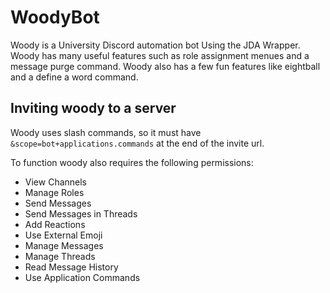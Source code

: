 # WoodyBot
Woody is a University Discord automation bot Using the JDA Wrapper. Woody has many useful features such as role assignment menues and a message purge command. Woody also has a few fun features like eightball and a define a word command.  

## Inviting woody to a server
Woody uses slash commands, so it must have `&scope=bot+applications.commands` at the end of the invite url. 

To function woody also requires the following permissions:
- View Channels
- Manage Roles
- Send Messages
- Send Messages in Threads
- Add Reactions
- Use External Emoji
- Manage Messages
- Manage Threads
- Read Message History
- Use Application Commands
